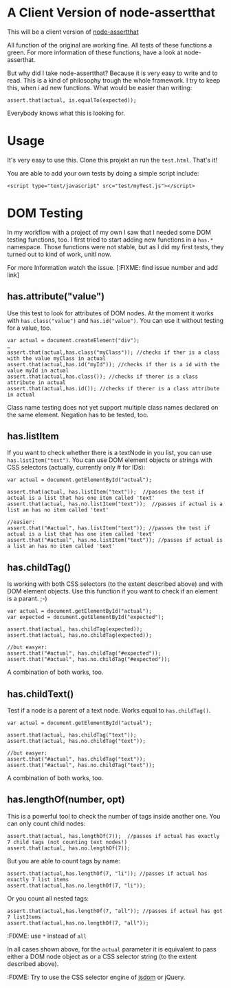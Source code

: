 A Client Version of node-assertthat
===================================

This will be a client version of [node-assertthat][]

All function of the original are working fine. All tests of these functions a green.
For more information of these functions, have a look at node-asserthat.

But why did I take node-assertthat? Because it is very easy to write and to read. This is a kind of philosophy trough the whole framework.
I try to keep this, when i ad new functions. What would be easier than writing:
```
assert.that(actual, is.equalTo(expected));
```
Everybody knows what this is looking for.


Usage
=====

It's very easy to use this. Clone this projekt an run the `test.html`.
That's it!

You are able to add your own tests by doing a simple script include:
```
<script type="text/javascript" src="test/myTest.js"></script>
```

DOM Testing
===========

In my workflow with a project of my own I saw that I needed some DOM testing functions, too.
I first tried to start adding new functions in a `has.*` namespace. Those functions were not stable, but as I did my first tests, they turned out to kind of work, unitl now.

For more Information watch the issue. [:FIXME: find issue number and add link]

has.attribute("value")
----------------------

Use this test to look for attributes of DOM nodes.
At the moment it works with `has.class("value")` and `has.id("value")`. You can use it without testing for a value, too.
```
var actual = document.createElement("div");
…
assert.that(actual,has.class("myClass")); //checks if ther is a class with the value myClass in actual
assert.that(actual,has.id("myId")); //checks if ther is a id with the value myId in actual
assert.that(actual,has.class()); //checks if therer is a class attribute in actual
assert.that(actual,has.id()); //checks if therer is a class attribute in actual
```

Class name testing does not yet support multiple class names declared on the same element.
Negation has to be tested, too.

has.listItem
------------

If you want to check whether there is a textNode in you list, you can use `has.listItem("text")`.
You can use DOM element objects or strings with CSS selectors (actually, currently only # for IDs):
```
var actual = document.getElementById("actual");

assert.that(actual, has.listItem("text"));  //passes the test if actual is a list that has one item called 'text'
assert.that(actual, has.no.listItem("text"));  //passes if actual is a list an has no item called 'text'

//easier:
assert.that("#actual", has.listItem("text")); //passes the test if actual is a list that has one item called 'text'
assert.that("#actual", has.no.listItem("text")); //passes if actual is a list an has no item called 'text'
```

has.childTag()
--------------

Is working with both CSS selectors (to the extent described above) and with DOM element objects.
Use this function if you want to check if an element is a parant. ;-)

```
var actual = document.getElementById("actual");
var expected = document.getElementById("expected");

assert.that(actual, has.childTag(expected));
assert.that(actual, has.no.childTag(expected));

//but easyer:
assert.that("#actual", has.childTag("#expected"));
assert.that("#actual", has.no.childTag("#expected"));
```

A combination of both works, too.

has.childText()
---------------

Test if a node is a parent of a text node. Works equal to `has.childTag()`.
```
var actual = document.getElementById("actual");

assert.that(actual, has.childTag("text"));
assert.that(actual, has.no.childTag("text"));

//but easyer:
assert.that("#actual", has.childTag("text"));
assert.that("#actual", has.no.childTag("text"));
```

A combination of both works, too.

has.lengthOf(number, opt)
-------------------------

This is a powerful tool to check the number of tags inside another one.
You can only count child nodes:
```
assert.that(actual, has.lengthOf(7));  //passes if actual has exactly 7 child tags (not counting text nodes!)
assert.that(actual, has.no.lengthOf(7));
```

But you are able to count tags by name:
```
assert.that(actual,has.lengthOf(7, "li")); //passes if actual has exactly 7 list items
assert.that(actual,has.no.lengthOf(7, "li"));
```
Or you count all nested tags:
```
assert.that(actual,has.lengthOf(7, "all")); //passes if actual has got 7 listItems
assert.that(actual,has.no.lengthOf(7, "all"));
```
:FIXME: use `*` instead of `all`

In all cases shown above, for the `actual` parameter it is equivalent to pass either a DOM node object as or a CSS selector string (to the extent described above).

:FIXME: Try to use the CSS selector engine of [jsdom][] or jQuery.


 [node-assertthat]: https://github.com/goloroden/node-assertthat
 [jsdom]: https://github.com/tmpvar/jsdom
